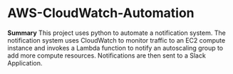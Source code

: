 # AWS-CloudWatch-Automation

**Summary**
This project uses python to automate a notification system. The notification system uses CloudWatch to monitor traffic to an EC2 compute instance and invokes a Lambda function to notify an autoscaling group to add more compute resources. Notifications are then sent to a Slack Application.





